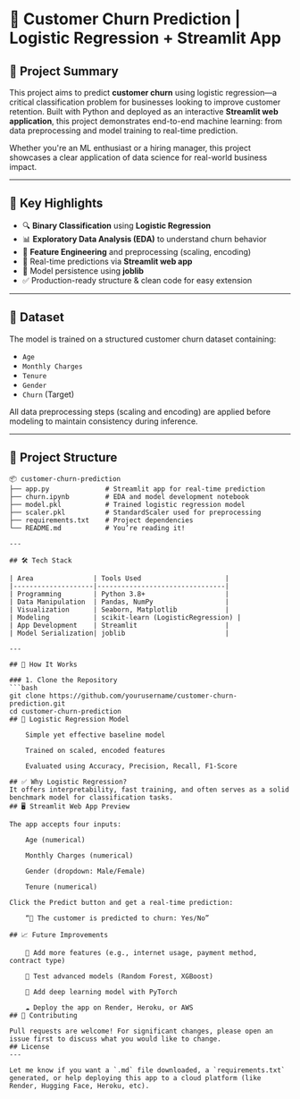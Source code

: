 # 🚀 Customer Churn Prediction | Logistic Regression + Streamlit App

## 📌 Project Summary

This project aims to predict **customer churn** using logistic regression—a critical classification problem for businesses looking to improve customer retention. Built with Python and deployed as an interactive **Streamlit web application**, this project demonstrates end-to-end machine learning: from data preprocessing and model training to real-time prediction.

Whether you're an ML enthusiast or a hiring manager, this project showcases a clear application of data science for real-world business impact.

---

## 🧠 Key Highlights

- 🔍 **Binary Classification** using **Logistic Regression**
- 📊 **Exploratory Data Analysis (EDA)** to understand churn behavior
- 🧼 **Feature Engineering** and preprocessing (scaling, encoding)
- 🧠 Real-time predictions via **Streamlit web app**
- 🧪 Model persistence using **joblib**
- ✅ Production-ready structure & clean code for easy extension

---

## 🧾 Dataset

The model is trained on a structured customer churn dataset containing:
- `Age`
- `Monthly Charges`
- `Tenure`
- `Gender`
- `Churn` (Target)

All data preprocessing steps (scaling and encoding) are applied before modeling to maintain consistency during inference.

---

## 📁 Project Structure

```plaintext
📦 customer-churn-prediction
├── app.py              # Streamlit app for real-time prediction
├── churn.ipynb         # EDA and model development notebook
├── model.pkl           # Trained logistic regression model
├── scaler.pkl          # StandardScaler used for preprocessing
├── requirements.txt    # Project dependencies
└── README.md           # You’re reading it!

---

## 🛠 Tech Stack

| Area               | Tools Used                     |
|--------------------|--------------------------------|
| Programming        | Python 3.8+                    |
| Data Manipulation  | Pandas, NumPy                  |
| Visualization      | Seaborn, Matplotlib            |
| Modeling           | scikit-learn (LogisticRegression) |
| App Development    | Streamlit                      |
| Model Serialization| joblib                         |

---

## 🧪 How It Works

### 1. Clone the Repository
```bash
git clone https://github.com/yourusername/customer-churn-prediction.git
cd customer-churn-prediction
## 🧮 Logistic Regression Model

    Simple yet effective baseline model

    Trained on scaled, encoded features

    Evaluated using Accuracy, Precision, Recall, F1-Score

## ✅ Why Logistic Regression?
It offers interpretability, fast training, and often serves as a solid benchmark model for classification tasks.
## 🖥️ Streamlit Web App Preview

The app accepts four inputs:

    Age (numerical)

    Monthly Charges (numerical)

    Gender (dropdown: Male/Female)

    Tenure (numerical)

Click the Predict button and get a real-time prediction:

    “🔮 The customer is predicted to churn: Yes/No”

## 📈 Future Improvements

    🔄 Add more features (e.g., internet usage, payment method, contract type)

    🌲 Test advanced models (Random Forest, XGBoost)

    🧠 Add deep learning model with PyTorch

    ☁️ Deploy the app on Render, Heroku, or AWS
## 🤝 Contributing

Pull requests are welcome! For significant changes, please open an issue first to discuss what you would like to change.
## License
---

Let me know if you want a `.md` file downloaded, a `requirements.txt` generated, or help deploying this app to a cloud platform (like Render, Hugging Face, Heroku, etc).

